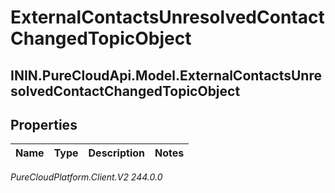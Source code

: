 # ExternalContactsUnresolvedContactChangedTopicObject

## ININ.PureCloudApi.Model.ExternalContactsUnresolvedContactChangedTopicObject

## Properties

|Name | Type | Description | Notes|
|------------ | ------------- | ------------- | -------------|



_PureCloudPlatform.Client.V2 244.0.0_
